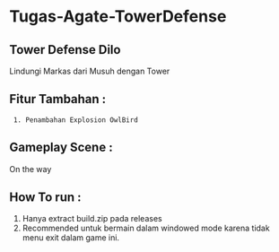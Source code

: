 # Tugas-Agate-TowerDefense

## Tower Defense Dilo
Lindungi Markas dari Musuh dengan Tower

## Fitur Tambahan :
     1. Penambahan Explosion OwlBird

## Gameplay Scene :
On the way

## How To run :
   1. Hanya extract build.zip pada releases
   2. Recommended untuk bermain dalam windowed mode karena tidak menu exit dalam game ini. 
 
